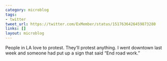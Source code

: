 ```yaml
---
category: microblog
tags:
- twitter
tweet_url: https://twitter.com/ExMember/status/1517636426459873280
links: []
layout: microblog
---
```

People in LA love to protest. They’ll protest anything. I went downtown last week and someone had put up a sign that said “End road work.”
